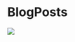# BlogPosts

<a href="https://github.com/Breno30/BlogPosts/files/8861409/JS.CRUD.pdf">
<img src="https://cdn-icons.flaticon.com/png/128/2889/premium/2889358.png?token=exp=1654691421~hmac=fb30a7941260dda8fa1be71e511fd2f6">
</a>
